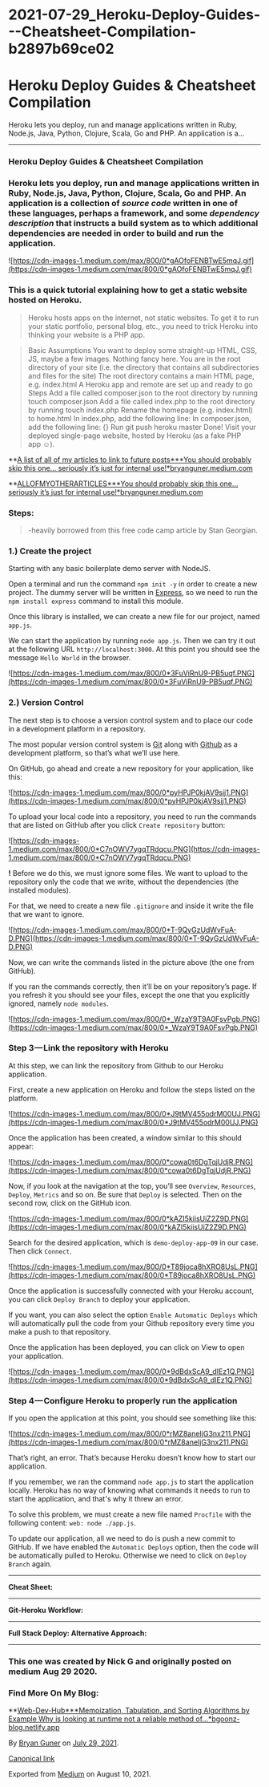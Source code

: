 # 2021-07-29_Heroku-Deploy-Guides---Cheatsheet-Compilation-b2897b69ce02

# Heroku Deploy Guides & Cheatsheet Compilation

Heroku lets you deploy, run and manage applications written in Ruby, Node.js, Java, Python, Clojure, Scala, Go and PHP. An application is a…

---

### Heroku Deploy Guides & Cheatsheet Compilation

### Heroku lets you deploy, run and manage applications written in Ruby, Node.js, Java, Python, Clojure, Scala, Go and PHP. An application is a collection of _source code_ written in one of these languages, perhaps a framework, and some _dependency description_ that instructs a build system as to which additional dependencies are needed in order to build and run the application.

![https://cdn-images-1.medium.com/max/800/0*gAOfoFENBTwE5mqJ.gif](https://cdn-images-1.medium.com/max/800/0*gAOfoFENBTwE5mqJ.gif)

### This is a quick tutorial explaining how to get a static website hosted on Heroku.

> Heroku hosts apps on the internet, not static websites. To get it to run your static portfolio, personal blog, etc., you need to trick Heroku into thinking your website is a PHP app.

> Basic Assumptions You want to deploy some straight-up HTML, CSS, JS, maybe a few images. Nothing fancy here. You are in the root directory of your site (i.e. the directory that contains all subdirectories and files for the site) The root directory contains a main HTML page, e.g. index.html A Heroku app and remote are set up and ready to go Steps Add a file called composer.json to the root directory by running touch composer.json Add a file called index.php to the root directory by running touch index.php Rename the homepage (e.g. index.html) to home.html In index.php, add the following line: In composer.json, add the following line: {} Run git push heroku master Done! Visit your deployed single-page website, hosted by Heroku (as a fake PHP app ☺).

**[A list of all of my articles to link to future posts\***You should probably skip this one… seriously it’s just for internal use!\*bryanguner.medium.com](https://bryanguner.medium.com/a-list-of-all-of-my-articles-to-link-to-future-posts-1f6f88ebdf5b)

**[ALLOFMYOTHERARTICLES\***You should probably skip this one… seriously it’s just for internal use!\*bryanguner.medium.com](https://bryanguner.medium.com/a-list-of-all-of-my-articles-to-link-to-future-posts-1f6f88ebdf5b)

### Steps:

> -heavily borrowed from this free code camp article by Stan Georgian.

### 1.) Create the project

Starting with any basic boilerplate demo server with NodeJS.

Open a terminal and run the command `npm init -y` in order to create a new project. The dummy server will be written in [Express](https://expressjs.com/), so we need to run the `npm install express` command to install this module.

Once this library is installed, we can create a new file for our project, named `app.js`.

We can start the application by running `node app.js`. Then we can try it out at the following URL `http://localhost:3000`. At this point you should see the message `Hello World` in the browser.

![https://cdn-images-1.medium.com/max/800/0*3FuViRnU9-PB5uqf.PNG](https://cdn-images-1.medium.com/max/800/0*3FuViRnU9-PB5uqf.PNG)

### 2.) Version Control

The next step is to choose a version control system and to place our code in a development platform in a repository.

The most popular version control system is [Git](https://git-scm.com/) along with [Github](https://github.com/) as a development platform, so that’s what we’ll use here.

On GitHub, go ahead and create a new repository for your application, like this:

![https://cdn-images-1.medium.com/max/800/0*pyHPJP0kjAV9sij1.PNG](https://cdn-images-1.medium.com/max/800/0*pyHPJP0kjAV9sij1.PNG)

To upload your local code into a repository, you need to run the commands that are listed on GitHub after you click `Create repository` button:

![https://cdn-images-1.medium.com/max/800/0*C7nOWV7ygqTRdqcu.PNG](https://cdn-images-1.medium.com/max/800/0*C7nOWV7ygqTRdqcu.PNG)

**!** Before we do this, we must ignore some files. We want to upload to the repository only the code that we write, without the dependencies (the installed modules).

For that, we need to create a new file `.gitignore` and inside it write the file that we want to ignore.

![https://cdn-images-1.medium.com/max/800/0*T-9QyGzUdWvFuA-D.PNG](https://cdn-images-1.medium.com/max/800/0*T-9QyGzUdWvFuA-D.PNG)

Now, we can write the commands listed in the picture above (the one from GitHub).

If you ran the commands correctly, then it’ll be on your repository’s page. If you refresh it you should see your files, except the one that you explicitly ignored, namely `node modules`.

![https://cdn-images-1.medium.com/max/800/0*_WzaY9T9A0FsvPgb.PNG](https://cdn-images-1.medium.com/max/800/0*_WzaY9T9A0FsvPgb.PNG)

### Step 3 — Link the repository with Heroku

At this step, we can link the repository from Github to our Heroku application.

First, create a new application on Heroku and follow the steps listed on the platform.

![https://cdn-images-1.medium.com/max/800/0*J9tMV455odrM00UJ.PNG](https://cdn-images-1.medium.com/max/800/0*J9tMV455odrM00UJ.PNG)

Once the application has been created, a window similar to this should appear:

![https://cdn-images-1.medium.com/max/800/0*cowa0t6DgTqjUdjR.PNG](https://cdn-images-1.medium.com/max/800/0*cowa0t6DgTqjUdjR.PNG)

Now, if you look at the navigation at the top, you’ll see `Overview`, `Resources`, `Deploy`, `Metrics` and so on. Be sure that `Deploy` is selected. Then on the second row, click on the GitHub icon.

![https://cdn-images-1.medium.com/max/800/0*kAZI5kiisUiZ2Z9D.PNG](https://cdn-images-1.medium.com/max/800/0*kAZI5kiisUiZ2Z9D.PNG)

Search for the desired application, which is `demo-deploy-app-09` in our case. Then click `Connect`.

![https://cdn-images-1.medium.com/max/800/0*T89joca8hXRO8UsL.PNG](https://cdn-images-1.medium.com/max/800/0*T89joca8hXRO8UsL.PNG)

Once the application is successfully connected with your Heroku account, you can click `Deploy Branch` to deploy your application.

If you want, you can also select the option `Enable Automatic Deploys` which will automatically pull the code from your Github repository every time you make a push to that repository.

Once the application has been deployed, you can click on View to open your application.

![https://cdn-images-1.medium.com/max/800/0*9dBdxScA9_dIEz1Q.PNG](https://cdn-images-1.medium.com/max/800/0*9dBdxScA9_dIEz1Q.PNG)

### Step 4 — Configure Heroku to properly run the application

If you open the application at this point, you should see something like this:

![https://cdn-images-1.medium.com/max/800/0*rMZ8aneIjG3nx211.PNG](https://cdn-images-1.medium.com/max/800/0*rMZ8aneIjG3nx211.PNG)

That’s right, an error. That’s because Heroku doesn’t know how to start our application.

If you remember, we ran the command `node app.js` to start the application locally.
Heroku has no way of knowing what commands it needs to run to start the application, and that's why it threw an error.

To solve this problem, we must create a new file named `Procfile` with the following content: `web: node ./app.js`.

To update our application, all we need to do is push a new commit to GitHub. If we have enabled the `Automatic Deploys` option, then the code will be automatically pulled to Heroku. Otherwise we need to click on `Deploy Branch` again.

---

**Cheat Sheet:**

---

**Git-Heroku Workflow:**

---

**Full Stack Deploy:
Alternative Approach:**

---

### This one was created by Nick G and originally posted on medium Aug 29 2020.

### Find More On My Blog:

**[Web-Dev-Hub\***Memoization, Tabulation, and Sorting Algorithms by Example Why is looking at runtime not a reliable method of…\*bgoonz-blog.netlify.app](https://bgoonz-blog.netlify.app/)

By [Bryan Guner](https://medium.com/@bryanguner) on [July 29, 2021](https://medium.com/p/b2897b69ce02).

[Canonical link](https://medium.com/@bryanguner/heroku-deploy-guides-cheatsheet-compilation-b2897b69ce02)

Exported from [Medium](https://medium.com/) on August 10, 2021.
